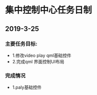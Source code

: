 # 集中控制中心任务日制
## 2019-3-25
### 主要任务目标:
- 1.修改video play qml基础控件
- 2.完成qml 界面控制UI布局

### 完成情况
- 1.paly基础控件

